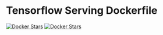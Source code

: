 # Tensorflow Serving Dockerfile #

[![Docker Stars](https://img.shields.io/docker/automated/illagrenan/tensorflow-serving.svg?style=flat-square)](https://hub.docker.com/r/illagrenan/tensorflow-serving/)
[![Docker Stars](https://img.shields.io/docker/build/illagrenan/tensorflow-serving.svg?style=flat-square)](https://hub.docker.com/r/illagrenan/tensorflow-serving/)
